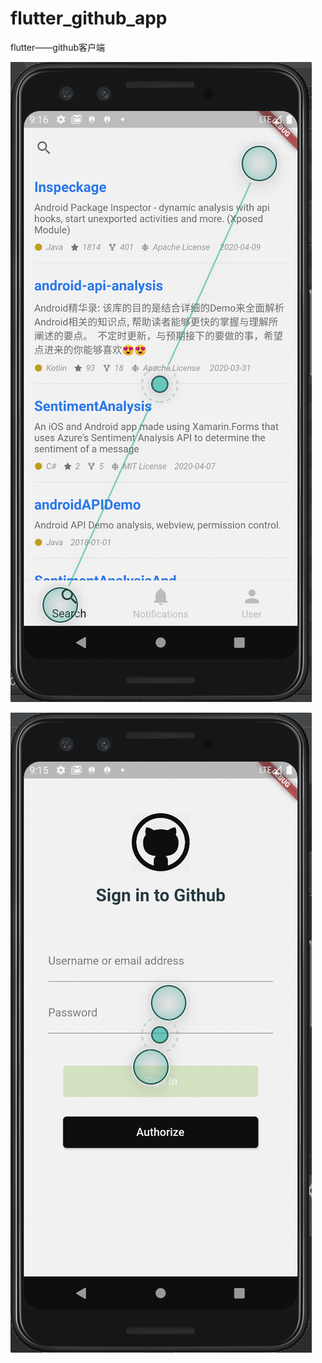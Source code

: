 # flutter_github_app

flutter——github客户端

![License](https://github.com/bayshier/flutter_github_app/blob/master/home.png)

![License](https://github.com/bayshier/flutter_github_app/blob/master/login.png)